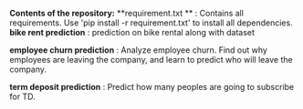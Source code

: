 **Contents of the repository:**
  **requirement.txt ** : Contains all requirements. 
	Use 'pip install -r requirement.txt' to install all dependencies.
  **bike rent prediction** : prediction on bike rental along with dataset
  
  **employee churn prediction** : Analyze employee churn. Find out why employees are leaving the company, 
	and learn to predict who will leave the company.

  **term deposit prediction** : Predict how many peoples are going to subscribe for TD.

